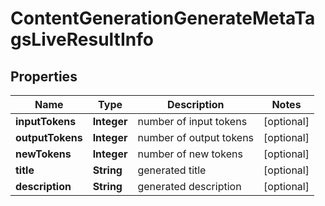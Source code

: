 

# ContentGenerationGenerateMetaTagsLiveResultInfo


## Properties

| Name | Type | Description | Notes |
|------------ | ------------- | ------------- | -------------|
|**inputTokens** | **Integer** | number of input tokens |  [optional] |
|**outputTokens** | **Integer** | number of output tokens |  [optional] |
|**newTokens** | **Integer** | number of new tokens |  [optional] |
|**title** | **String** | generated title |  [optional] |
|**description** | **String** | generated description |  [optional] |



